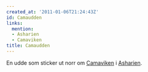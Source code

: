 ```yaml
---
created_at: '2011-01-06T21:24:43Z'
id: Camaudden
links:
  mention:
  - Asharien
  - Camaviken
title: Camaudden
---
```


En udde som sticker ut norr om [Camaviken] i [Asharien].

  [Camaviken]: Camaviken
  [Asharien]: Asharien